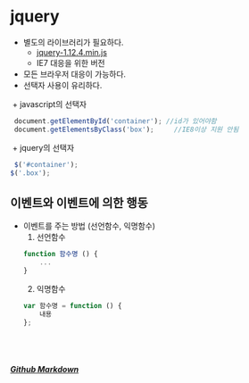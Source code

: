 # jquery
+ 별도의 라이브러리가 필요하다.
  + [jquery-1.12.4.min.js](https://vlueviolet.github.io/study/js/libs/jquery-1.12.4.min.js)
  + IE7 대응을 위한 버전
+ 모든 브라우저 대응이 가능하다.
+ 선택자 사용이 유리하다.

  + javascript의 선택자
  ```javascript
  document.getElementById('container'); //id가 있어야함
  document.getElementsByClass('box');	  //IE8이상 지원 안됨
  ```
  + jquery의 선택자
  ```javascript
  $('#container');
  $('.box');  
  ```
  
## 이벤트와 이벤트에 의한 행동
+ 이벤트를 주는 방법 (선언함수, 익명함수)
	1. 선언함수
	```javascript
	function 함수명 () {
		...
	}
	```
	2. 익명함수
	```javascript
	var 함수명 = function () {
		내용
	};
	```

<br><br>
##### [Github Markdown](https://guides.github.com/features/mastering-markdown/)
